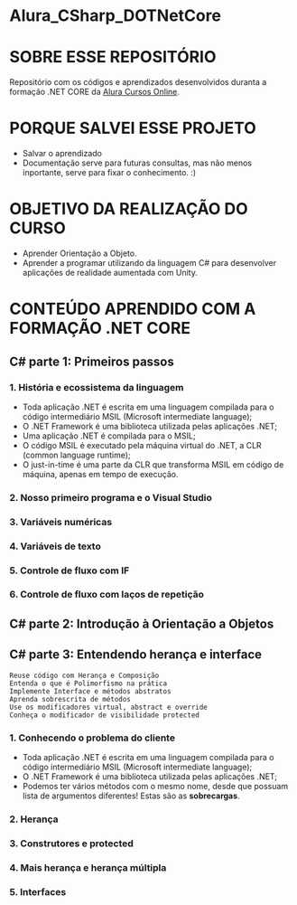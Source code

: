 # Alura_CSharp_DOTNetCore

# SOBRE ESSE REPOSITÓRIO
Repositório com os códigos e aprendizados desenvolvidos duranta a formação .NET CORE da [Alura Cursos Online](https://www.alura.com.br/).


# PORQUE SALVEI ESSE PROJETO

* Salvar o aprendizado
* Documentação serve para futuras consultas, mas não menos inportante, serve para fixar o conhecimento. :)


# OBJETIVO DA REALIZAÇÃO DO CURSO

* Aprender Orientação a Objeto.
* Aprender a programar utilizando da linguagem C# para desenvolver aplicações de realidade aumentada com Unity.


# CONTEÚDO APRENDIDO COM A FORMAÇÃO .NET CORE

## C# parte 1: Primeiros passos    
  
### 1. História e ecossistema da linguagem
  
* Toda aplicação .NET é escrita em uma linguagem compilada para o código intermediário MSIL (Microsoft intermediate language);    
* O .NET Framework é uma biblioteca utilizada pelas aplicações .NET;   
* Uma aplicação .NET é compilada para o MSIL;    
* O código MSIL é executado pela máquina virtual do .NET, a CLR (common language runtime);    
* O just-in-time é uma parte da CLR que transforma MSIL em código de máquina, apenas em tempo de execução.        
    
### 2. Nosso primeiro programa e o Visual Studio
### 3. Variáveis numéricas
### 4. Variáveis de texto
### 5. Controle de fluxo com IF
### 6. Controle de fluxo com laços de repetição
  

## C# parte 2: Introdução à Orientação a Objetos


## C# parte 3: Entendendo herança e interface

    Reuse código com Herança e Composição
    Entenda o que é Polimorfismo na prática
    Implemente Interface e métodos abstratos
    Aprenda sobrescrita de métodos
    Use os modificadores virtual, abstract e override
    Conheça o modificador de visibilidade protected

### 1. Conhecendo o problema do cliente

* Toda aplicação .NET é escrita em uma linguagem compilada para o código intermediário MSIL (Microsoft intermediate language);    
* O .NET Framework é uma biblioteca utilizada pelas aplicações .NET;   
* Podemos ter vários métodos com o mesmo nome, desde que possuam lista de argumentos diferentes! Estas são as **sobrecargas**.

### 2. Herança
### 3. Construtores e protected
### 4. Mais herança e herança múltipla
### 5. Interfaces
